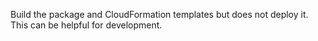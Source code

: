 Build the package and CloudFormation templates but does not deploy it. This can be helpful for development.